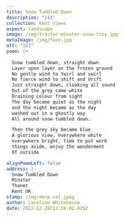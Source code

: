 ```yaml
---
title: Snow Tumbled Down
description: "111"
collection: Kent Views
aspect: landscape
image: /img/tractor-minster-snow-tiny.jpg
metaImage: /img/face.jpg
alt: "111"
poem: |+
  
  Snow tumbled down, straight down
  Layer upon layer on the frozen ground
  No gentle wind to twirl and swirl
  No fierce wind to shift and drift
  Just straight down, cloaking all sound
  Out of the grey came white
  Draining colour from sight
  The day became quiet as the night
  and the night became as the day
  washed out in a ghostly way
  All around snow tumbled down.

  Then the grey sky became blue
  A glorious view, everywhere white
  everywhere bright, time to put work 
  things aside, enjoy the wonderment
  Of outside

alignPoemLeft: false
address: |-
  Snow Tumbled Down
  Minster
  Thanet
  Kent UK
stamp: /img/derp-cat.jpeg
author: Caroline Whitehouse
date: 2022-12-28T13:59:02.428Z
---
```

